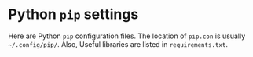 # Python `pip` settings

Here are Python `pip` configuration files. The location of `pip.con` is usually `~/.config/pip/`. Also, Useful libraries are listed in `requirements.txt`.
